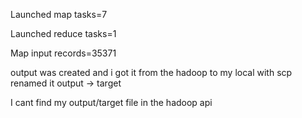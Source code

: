 Launched map tasks=7

Launched reduce tasks=1

Map input records=35371

output was created and i got it from the hadoop to my local with scp renamed it output -> target

I cant find my output/target file in the hadoop api

